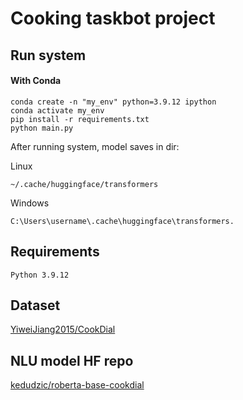 # Cooking taskbot project

## Run system

#### With Conda
    
    conda create -n "my_env" python=3.9.12 ipython
    conda activate my_env
    pip install -r requirements.txt
    python main.py

After running system, model saves in dir:

Linux

    ~/.cache/huggingface/transformers

Windows

    C:\Users\username\.cache\huggingface\transformers.


## Requirements

    Python 3.9.12

## Dataset

[YiweiJiang2015/CookDial](https://github.com/YiweiJiang2015/CookDial)

## NLU model HF repo

[kedudzic/roberta-base-cookdial](https://huggingface.co/AMUseBot/roberta-base-cookdial-v1_1)
